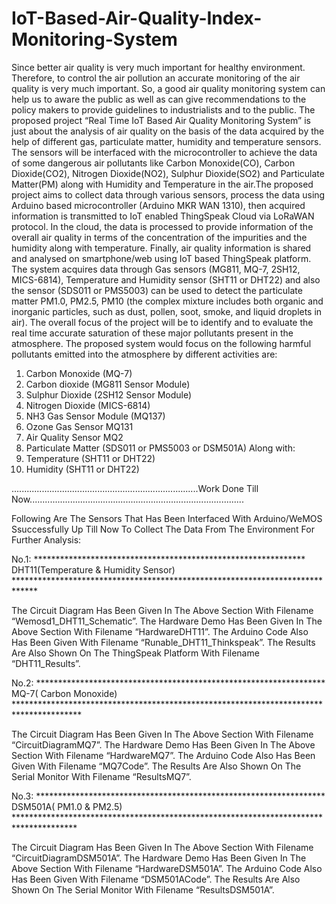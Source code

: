 # IoT-Based-Air-Quality-Index-Monitoring-System
Since better air quality is very much important for healthy environment. Therefore, to control the air pollution an accurate monitoring of the air quality is very much important. So, a good air quality monitoring system can help us to aware the public as well as can give recommendations to the policy makers to provide guidelines to industrialists and to the public. The proposed project “Real Time IoT Based Air Quality Monitoring System” is just about the analysis of air quality on the basis of the data acquired by the help of different gas, particulate matter, humidity and temperature sensors. The sensors will be interfaced with the microcontroller to achieve the data of some dangerous air pollutants like Carbon Monoxide(CO), Carbon Dioxide(CO2), Nitrogen Dioxide(NO2), Sulphur Dioxide(SO2) and Particulate Matter(PM) along with Humidity and Temperature in the air.The proposed project aims to collect data through various sensors, process the data using Arduino based microcontroller (Arduino MKR WAN 1310), then acquired information is transmitted to IoT enabled ThingSpeak Cloud via LoRaWAN protocol. In the cloud, the data is processed to provide information of the overall air quality in terms of the concentration of the impurities and the humidity along with temperature. Finally, air quality information is shared and analysed on smartphone/web using IoT based ThingSpeak platform. The system acquires data through Gas sensors (MG811, MQ-7, 2SH12, MICS-6814), Temperature and Humidity sensor (SHT11 or DHT22) and also the sensor (SDS011 or PMS5003) can be used to detect the particulate matter PM1.0, PM2.5, PM10 (the complex mixture includes both organic and inorganic particles, such as dust, pollen, soot, smoke, and liquid droplets in air). The overall focus of the project will be to identify and to evaluate the real time accurate saturation of these major pollutants present in the atmosphere.
The proposed system would focus on the following harmful pollutants emitted into the atmosphere by different activities are:
1. Carbon Monoxide (MQ-7)
2. Carbon dioxide (MG811 Sensor Module)
3. Sulphur Dioxide (2SH12 Sensor Module)
4. Nitrogen Dioxide (MICS-6814)
5. NH3 Gas Sensor Module (MQ137)
6. Ozone Gas Sensor MQ131
7. Air Quality Sensor MQ2
8. Particulate Matter (SDS011 or PMS5003 or DSM501A)
Along with:
9. Temperature (SHT11 or DHT22)
10. Humidity (SHT11 or DHT22)

..........................................................................Work Done Till Now.....................................................................................

Following Are The  Sensors That Has Been Interfaced With Arduino/WeMOS Ssuccessfully Up Till Now To Collect The Data From The Environment For Further Analysis:

No.1:
************************************************************** DHT11(Temperature & Humidity Sensor) *****************************************************************************

The Circuit Diagram Has Been Given In The Above Section With Filename “Wemosd1_DHT11_Schematic”.
The Hardware Demo Has Been Given In The Above Section With Filename “HardwareDHT11”.
The Arduino Code Also Has Been Given With Filename “Runable_DHT11_Thinkspeak”.
The Results Are Also Shown On The ThingSpeak Platform With Filename “DHT11_Results”.

No.2:
****************************************************************** MQ-7( Carbon Monoxide) ***************************************************************************************

The Circuit Diagram Has Been Given In The Above Section With Filename “CircuitDiagramMQ7”.
The Hardware Demo Has Been Given In The Above Section With Filename “HardwareMQ7”.
The Arduino Code Also Has Been Given With Filename “MQ7Code”.
The Results Are Also Shown On The Serial Monitor With Filename “ResultsMQ7”.

No.3:
****************************************************************** DSM501A( PM1.0 & PM2.5) **************************************************************************************

The Circuit Diagram Has Been Given In The Above Section With Filename “CircuitDiagramDSM501A”.
The Hardware Demo Has Been Given In The Above Section With Filename “HardwareDSM501A”.
The Arduino Code Also Has Been Given With Filename “DSM501ACode”.
The Results Are Also Shown On The Serial Monitor With Filename “ResultsDSM501A”.




